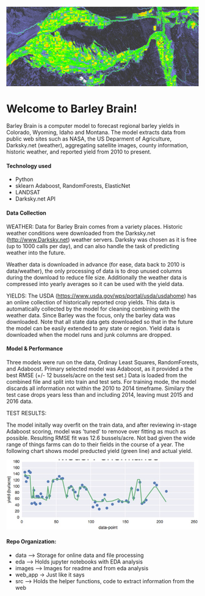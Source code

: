 ![testimage](images/crop_region_2015.png)
# Welcome to Barley Brain!

Barley Brain is a computer model to forecast regional barley yields in Colorado, Wyoming, Idaho and Montana.  The model extracts data from public web sites such as NASA, the US Deparment of Agriculture, Darksky.net (weather), aggregating satellite images, county information, historic weather, and reported yield from 2010 to present.


#### Technology used
*  Python
*  sklearn Adaboost, RandomForests, ElasticNet
*  LANDSAT
*  Darksky.net API



#### Data Collection 
WEATHER: 
Data for Barley Brain comes from a variety places.  Historic weather conditions were downloaded from the Darksky.net (http://www.Darksky.net) weather servers.  Darksky was chosen as it is free (up to 1000 calls per day), and can also handle the task of predicting weather into the future.  
  
Weather data is downloaded in advance (for ease, data back to 2010 is data/weather), the only processing of data is to drop unused columns during the download to reduce file size. Additionally the weather data is compressed into yearly averages so it can be used with the yield data.

YIELDS:  The USDA (https://www.usda.gov/wps/portal/usda/usdahome) has an online collection of historically reported crop yields.  This data is automatically collected by the model for cleaning combining with the weather data.
Since Barley was the focus, only the barley data was downloaded.  Note that all state data gets downloaded so that in the future the model can be easily extended to any state or region.
Yield data is downloaded when the model runs and junk columns are dropped.

 
#### Model & Performance
Three models were run on the data, Ordinay Least Squares, RandomForests, and Adaboost.
Primary selected model was Adaboost, as it provided a the best RMSE (+/- 12 bussels/acre on the test set.)
Data is loaded from the combined file and split into train and test sets.  For training mode, the model discards all information not within the 2010 to 2014 timeframe. Similary the test case drops years less than and including 2014, leaving must 2015 and 2016 data.



TEST RESULTS:

The model initally way overfit on the train data, and after reviewing in-stage Adaboost scoring, model was 'tuned' to remove over fitting as much as possible.  Resulting RMSE fit was 12.6 bussels/acre.  Not bad given the wide range of things farms can do to their fields in the course of a year.  The following chart shows model preducted yield (green line) and actual yield.

![test_image](images/test_results1.png)




#### Repo Organization:
* data   --> Storage for online data and file processing
* eda    --> Holds jupyter notebooks with EDA analysis
* images --> Images for readme and from eda analysis
* web_app -> Just like it says
* src    --> Holds the helper functions, code to extract 
                information from the web

